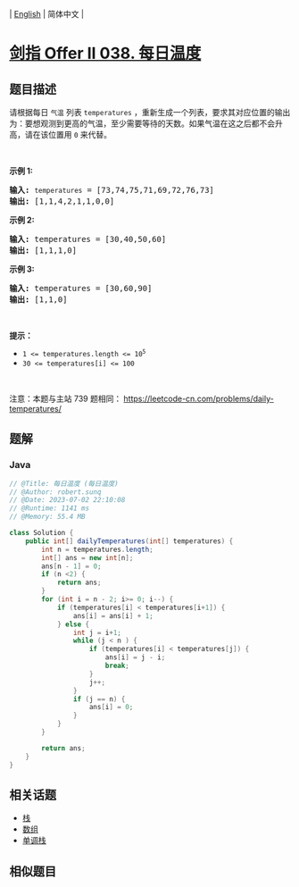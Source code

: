 
| [English](README_EN.md) | 简体中文 |

# [剑指 Offer II 038. 每日温度](https://leetcode.cn//problems/iIQa4I/)

## 题目描述

<p>请根据每日 <code>气温</code> 列表 <code>temperatures</code>&nbsp;，重新生成一个列表，要求其对应位置的输出为：要想观测到更高的气温，至少需要等待的天数。如果气温在这之后都不会升高，请在该位置用&nbsp;<code>0</code> 来代替。</p>

<p>&nbsp;</p>

<p><strong>示例 1:</strong></p>

<pre>
<strong>输入:</strong> <code>temperatures</code> = [73,74,75,71,69,72,76,73]
<strong>输出:</strong>&nbsp;[1,1,4,2,1,1,0,0]
</pre>

<p><strong>示例 2:</strong></p>

<pre>
<strong>输入:</strong> temperatures = [30,40,50,60]
<strong>输出:</strong>&nbsp;[1,1,1,0]
</pre>

<p><strong>示例 3:</strong></p>

<pre>
<strong>输入:</strong> temperatures = [30,60,90]
<strong>输出: </strong>[1,1,0]</pre>

<p>&nbsp;</p>

<p><strong>提示：</strong></p>

<ul>
	<li><code>1 &lt;=&nbsp;temperatures.length &lt;= 10<sup>5</sup></code></li>
	<li><code>30 &lt;=&nbsp;temperatures[i]&nbsp;&lt;= 100</code></li>
</ul>

<p>&nbsp;</p>

<p><meta charset="UTF-8" />注意：本题与主站 739&nbsp;题相同：&nbsp;<a href="https://leetcode-cn.com/problems/daily-temperatures/">https://leetcode-cn.com/problems/daily-temperatures/</a></p>


## 题解


### Java

```Java
// @Title: 每日温度 (每日温度)
// @Author: robert.sunq
// @Date: 2023-07-02 22:10:08
// @Runtime: 1141 ms
// @Memory: 55.4 MB

class Solution {
    public int[] dailyTemperatures(int[] temperatures) {
        int n = temperatures.length;
        int[] ans = new int[n];
        ans[n - 1] = 0;
        if (n <2) {
            return ans;
        }
        for (int i = n - 2; i>= 0; i--) {
            if (temperatures[i] < temperatures[i+1]) {
                ans[i] = ans[i] + 1;
            } else {
                int j = i+1;
                while (j < n ) {
                    if (temperatures[i] < temperatures[j]) {
                        ans[i] = j - i;
                        break; 
                    }
                    j++;
                }
                if (j == n) {
                    ans[i] = 0;
                }
            }
        }

        return ans;
    }
}
```



## 相关话题

- [栈](https://leetcode.cn//tag/stack)
- [数组](https://leetcode.cn//tag/array)
- [单调栈](https://leetcode.cn//tag/monotonic-stack)

## 相似题目



